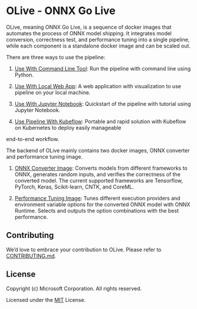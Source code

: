 # OLive - ONNX Go Live

OLive, meaning ONNX Go Live, is a sequence of docker images that automates the process of ONNX model shipping. It integrates model conversion, correctness test, and performance tuning into a single pipeline, while each component is a standalone docker image and can be scaled out. 

There are three ways to use the pipeline:

1. [Use With Command Line Tool](/cmd-tool): Run the pipeline with command line using Python. 

2. [Use With Local Web App](/web): A web application with visualization to use pipeline on your local machine. 

3. [Use With Jupyter Notebook](/notebook): Quickstart of the pipeline with tutorial using Jupyter Notebook. 

4. [Use Pipeline With Kubeflow](/kubeflow): Portable and rapid solution with Kubeflow on Kubernetes to deploy easily manageable 

end-to-end workflow.

The backend of OLive mainly contains two docker images, ONNX converter and performance tuning image. 
1. [ONNX Converter Image](/docker-images/onnx-converter): Converts models from different frameworks to ONNX, generates random inputs, and verifies the correctness of the converted model. The current supported frameworks are Tensorflow, PyTorch, Keras, Scikit-learn, CNTK, and CoreML. 

2. [Performance Tuning Image](/docker-images/perf-tuning): Tunes different execution providers and environment variable options for the converted ONNX model with ONNX Runtime. Selects and outputs the option combinations with the best performance. 

## Contributing
We’d love to embrace your contribution to OLive. Please refer to [CONTRIBUTING.md](./CONTRIBUTING.md).

## License
Copyright (c) Microsoft Corporation. All rights reserved.

Licensed under the [MIT](./LICENSE) License.
